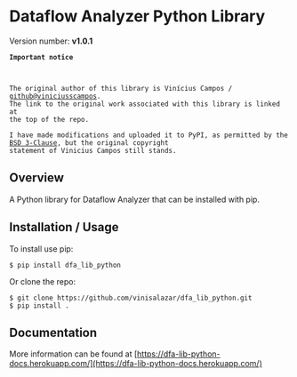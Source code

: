 Dataflow Analyzer Python Library
===============================

Version number: **v1.0.1**

<code>**Important notice**  

The original author of this library is Vinícius Campos / [github@viniciusscampos](https://github.com/viniciusscampos/). The link to the original work associated with this library is linked at the top of the repo.  
I have made modifications and uploaded it to PyPI, as permitted by the [BSD 3-Clause](./LICENSE.md), but the original copyright statement of Vinicius Campos still stands.</code>


Overview
--------

A Python library for Dataflow Analyzer that can be installed with pip.

Installation / Usage
--------------------

To install use pip:

    $ pip install dfa_lib_python


Or clone the repo:

    $ git clone https://github.com/vinisalazar/dfa_lib_python.git
    $ pip install .

Documentation
------------

More information can be found at [https://dfa-lib-python-docs.herokuapp.com/](https://dfa-lib-python-docs.herokuapp.com/)
